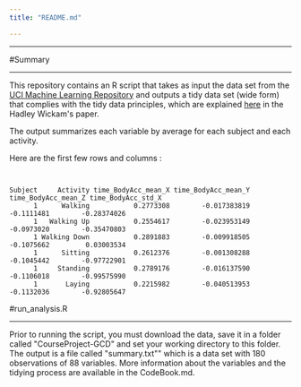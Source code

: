 ```yaml
---
title: "README.md"

---
```


***

#Summary

***

This repository contains an R script that takes as input the data set from the [UCI Machine Learning Repository](http://archive.ics.uci.edu/ml/datasets/Human+Activity+Recognition+Using+Smartphones) and outputs a tidy data set (wide form) that complies with the tidy data principles, which are explained [here](http://www.jstatsoft.org/v59/i10/paper) in the Hadley Wickam's paper.

The output summarizes each variable by average for each subject and each activity.

Here are the first few rows and columns :

```


Subject     Activity time_BodyAcc_mean_X time_BodyAcc_mean_Y time_BodyAcc_mean_Z time_BodyAcc_std_X
      1      Walking           0.2773308        -0.017383819          -0.1111481        -0.28374026
      1   Walking Up           0.2554617        -0.023953149          -0.0973020        -0.35470803
      1 Walking Down           0.2891883        -0.009918505          -0.1075662         0.03003534
      1      Sitting           0.2612376        -0.001308288          -0.1045442        -0.97722901
      1     Standing           0.2789176        -0.016137590          -0.1106018        -0.99575990
      1       Laying           0.2215982        -0.040513953          -0.1132036        -0.92805647
```


#run_analysis.R

***

Prior to running the script, you must download the data, save it in a folder called "CourseProject-GCD" and set your working directory to this folder.
The output is a file called "summary.txt"" which is a data set with 180 observations of 88 variables.
More information about the variables and the tidying process are available in the CodeBook.md.